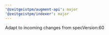 ```yaml
---
'@zeitgeistpm/augment-api': major
'@zeitgeistpm/indexer': major
---
```


Adapt to incoming changes from specVersion:60
